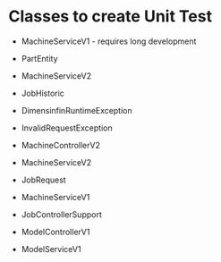 # Classes to create Unit Test
* MachineServiceV1 - requires long development
* PartEntity
* MachineServiceV2
* JobHistoric

* DimensinfinRuntimeException
* InvalidRequestException
* MachineControllerV2
* MachineServiceV2
* JobRequest
* MachineServiceV1
* JobControllerSupport
* ModelControllerV1
* ModelServiceV1
